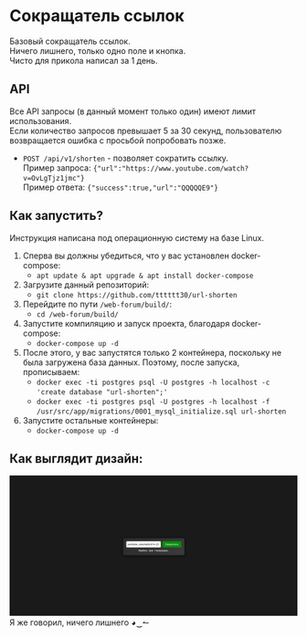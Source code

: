 # Сокращатель ссылок
Базовый сокращатель ссылок.<br>Ничего лишнего, только одно поле и кнопка.<br>
Чисто для прикола написал за 1 день.

## API
Все API запросы (в данный момент только один) имеют лимит использования.<br>
Если количество запросов превышает 5 за 30 секунд, пользователю возвращается ошибка с просьбой попробовать позже.

- ``POST /api/v1/shorten`` - позволяет сократить ссылку.<br>
  Пример запроса: ``{"url":"https://www.youtube.com/watch?v=OvLgTjz1jmc"}``<br>
  Пример ответа: ``{"success":true,"url":"QQQQQE9"}``

## Как запустить?
Инструкция написана под операционную систему на базе Linux.
1) Сперва вы должны убедиться, что у вас установлен docker-compose:
   - ``apt update & apt upgrade & apt install docker-compose``
2) Загрузите данный репозиторий:
   - ``git clone https://github.com/tttttt30/url-shorten``
3) Перейдите по пути `/web-forum/build/`:
   - ``cd /web-forum/build/``
4) Запустите компиляцию и запуск проекта, благодаря docker-compose:
   - ``docker-compose up -d``
5) После этого, у вас запустятся только 2 контейнера, поскольку не была загружена база данных. Поэтому, после запуска, прописываем:
   - ``docker exec -ti postgres psql -U postgres -h localhost -c 'create database "url-shorten";'``<br>
   - ``docker exec -ti postgres psql -U postgres -h localhost -f /usr/src/app/migrations/0001_mysql_initialize.sql url-shorten``
6) Запустите остальные контейнеры:
   - ``docker-compose up -d``

## Как выглядит дизайн:
![img.png](assets/img.png)
Я же говорил, ничего лишнего ◕‿↼